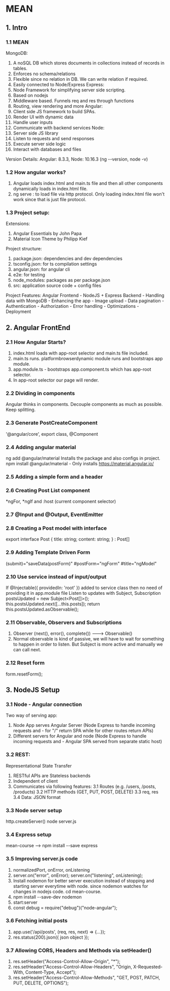 # MEAN
## 1. Intro
### 1.1 MEAN
MongoDB: 
1. A noSQL DB which stores documents in collections instead of records in tables. 
2. Enforces no schema/relations
3. Flexible since no relation in DB. We can write relation if required.
4. Easily connected to Node/Express
Express:
1. Node Framework for simplifying server side scripting.
2. Based on nodejs
3. Middleware based. Funnels req and res through functions
4. Routing, view rendering and more
Angular:
1. Client side JS framework to build SPAs.
2. Render UI with dynamic data
3. Handle user inputs
4. Communicate with backend services
Node:
1. Server side JS library
2. Listen to requests and send responses
3. Execute server side logic
4. Interact with databases and files

Version Details: Angular: 8.3.3, Node: 10.16.3
(ng --version, node -v)

### 1.2 How angular works?
1. Angular loads index.html and main.ts file and then all other components dynamically loads in index.html file.
2. ng serve : to load file via http protocol. Only loading index.html file won't work since that is just file protocol.

### 1.3 Project setup:
Extensions:
1. Angular Essentials by John Papa
2. Material Icon Theme by Philipp Kief

Project structure:
1. package.json: dependencies and dev dependencies
2. tsconfig.json: for ts compilation settings
3. angular.json: for angular cli
4. e2e: for testing
5. node_modules: packages as per package.json
6. src: application source code + config files

Project Features:
Angular Frontend - NodeJS + Express Backend - Handling data with MongoDB - Enhancing the app - Image upload - Data pagination - Authentication - Authorization - Error handling - Optimizations - Deployment

## 2. Angular FrontEnd
### 2.1 How Angular Starts?
1. index.html loads with app-root selector and main.ts file included.
2. main.ts runs. platformbrowserdynamic module runs and bootstraps app module.
3. app.module.ts - bootstraps app.component.ts which has app-root selector. 
4. In app-root selector our page will render.

### 2.2 Dividing in components
Angular thinks in components. Decouple components as much as possible. Keep splitting.

### 2.3 Generate PostCreateComponent
'@angular/core', export class, @Component

### 2.4 Adding angular material
ng add @angular/material
Installs the package and also configs in project.
npm install @angular/material - Only installs
https://material.angular.io/

### 2.5 Adding a simple form and a header

### 2.6 Creating Post List component
*ngFor, *ngIf and :host (current component selector)

### 2.7 @Input and @Output, EventEmitter

### 2.8 Creating a Post model with interface
export interface Post {
  title: string;
  content: string;
}
: Post[]

### 2.9 Adding Template Driven Form
(submit)="saveData(postForm)" #postForm="ngForm"
#title="ngModel"

### 2.10 Use service instead of input/output
If @Injectable({ providedIn: 'root' }) added to service class then no need of providing it in app.module file
Listen to updates with Subject, Subscription
postsUpdated = new Subject<Post[]>();
this.postsUpdated.next([...this.posts]);
return this.postsUpdated.asObservable();

### 2.11 Observable, Observers and Subscriptions
1. Observer (next(), error(), complete()) ---> Observable()
2. Normal observable is kind of passive, we will have to wait for something to happen in order to listen. But Subject is more active and manually we can call next.

### 2.12 Reset form
form.resetForm();

## 3. NodeJS Setup
### 3.1 Node - Angular connection
Two way of serving app:
1. Node App serves Angular Server (Node Express to handle incoming requests and - for "/" return SPA while for other routes return APIs)
2. Different servers for Angular and node (Node Express to handle incoming requests and - Angular SPA served from separate static host)

### 3.2 REST:
Representational State Transfer
1. RESTful APIs are Stateless backends
2. Independent of client
3. Communicates via following features:
3.1 Routes (e.g. /users, /posts, /products)
3.2 HTTP methods (GET, PUT, POST, DELETE)
3.3 req, res
3.4 Data: JSON format

### 3.3 Node server setup
http.createServer()
node server.js

### 3.4 Express setup
mean-course --> npm install --save express

### 3.5 Improving server.js code
1. normalizedPort, onError, onListening
2. server.on("error", onError);
server.on("listening", onListening);
3. Install nodemon for better server execution instead of stopping and starting server everytime with node. since nodemon watches for changes in nodejs code. cd mean-course. 
4. npm install --save-dev nodemon
5. start:server
6. const debug = require("debug")("node-angular");

### 3.6 Fetching initial posts
1. app.use('/api/posts', (req, res, next) => {...});
2. res.status(200).json({ json object });

### 3.7 Allowing CORS, Headers and Methods via setHeader()
1. res.setHeader("Access-Control-Allow-Origin", "*");
2. res.setHeader("Access-Control-Allow-Headers", "Origin, X-Requested-With, Content-Type, Accept");
3. res.setHeader("Access-Control-Allow-Methods", "GET, POST, PATCH, PUT, DELETE, OPTIONS");
